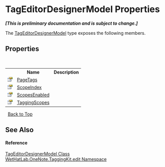 # TagEditorDesignerModel Properties
 _**\[This is preliminary documentation and is subject to change.\]**_

The <a href="4f801abf-0a46-9031-8b58-a589753352e3.md">TagEditorDesignerModel</a> type exposes the following members.


## Properties
&nbsp;<table><tr><th></th><th>Name</th><th>Description</th></tr><tr><td>![Public property](media/pubproperty.gif "Public property")</td><td><a href="496f1b04-386a-1d78-0023-d5ab5c73bf30.md">PageTags</a></td><td /></tr><tr><td>![Public property](media/pubproperty.gif "Public property")</td><td><a href="7bfcf7db-43df-1373-f568-18b2da84c019.md">ScopeIndex</a></td><td /></tr><tr><td>![Public property](media/pubproperty.gif "Public property")</td><td><a href="446e30b5-14dc-4dee-7848-5a619204abcd.md">ScopesEnabled</a></td><td /></tr><tr><td>![Public property](media/pubproperty.gif "Public property")</td><td><a href="84a31ce5-0fef-faff-ea50-20032677696c.md">TaggingScopes</a></td><td /></tr></table>&nbsp;
<a href="#tageditordesignermodel-properties">Back to Top</a>

## See Also


#### Reference
<a href="4f801abf-0a46-9031-8b58-a589753352e3.md">TagEditorDesignerModel Class</a><br /><a href="60ca3730-00cd-fce3-4009-523f3952fd9e.md">WetHatLab.OneNote.TaggingKit.edit Namespace</a><br />